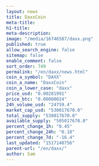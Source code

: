 ```yaml
---
layout: news
title: DaxxCoin
meta-title: 
h1-title: 
meta-description: 
image: "/media/16746587/daxx.png"
published: true
allow_search_engine: false
sitemap: false
enable_comment: false
sort_order: 749
permalink: "/en/daxx/news.html"
coin_a_symbol: "DAXX"
coin_a_name: "DaxxCoin"
coin_a_lower_case: "daxx"
price_usd: "0.00281991"
price_btc: "0.00000024"
24h_volume_usd: "24759.4"
market_cap_usd: "530017670.0"
total_supply: "530017670.0"
available_supply: "505017670.0"
percent_change_1h: "0.45"
percent_change_24h: "0.18"
percent_change_7d: "-16.4"
last_updated: "1517140756"
parent-url: "/en/daxx/"
author: Sam
---
```


